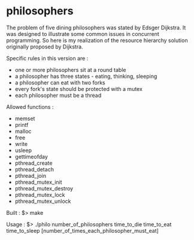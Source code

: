 # philosophers

The problem of five dining philosophers was stated by Edsger Dijkstra. It was designed to illustrate some common issues in concurrent programming. 
So here is my realization of the resource hierarchy solution originally proposed by Dijkstra.

Specific rules in this version are :
- one or more philosophers sit at a round table 
- a philosopher has three states - eating, thinking, sleeping
- a philosopher can eat with two forks
- every fork's state should be protected with a mutex
- each philosopher must be a thread 

Allowed functions :

- memset
- printf
- malloc
- free
- write
- usleep
- gettimeofday
- pthread_create
- pthread_detach
- pthread_join
- pthread_mutex_init
- pthread_mutex_destroy
- pthread_mutex_lock
- pthread_mutex_unlock

Built :
$> make

Usage :
$> ./philo number_of_philosophers time_to_die time_to_eat time_to_sleep [number_of_times_each_philosopher_must_eat]

